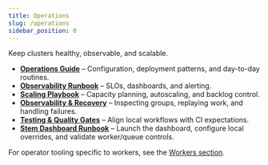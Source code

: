 ```yaml
---
title: Operations
slug: /operations
sidebar_position: 0
---
```


Keep clusters healthy, observable, and scalable.

- **[Operations Guide](./operations-guide.md)** – Configuration, deployment patterns, and day-to-day routines.
- **[Observability Runbook](./observability-runbook.md)** – SLOs, dashboards, and alerting.
- **[Scaling Playbook](./scaling-playbook.md)** – Capacity planning, autoscaling, and backlog control.
- **[Observability & Recovery](./recovery-guide.md)** – Inspecting groups, replaying work, and handling failures.
- **[Testing & Quality Gates](./testing-guide.md)** – Align local workflows with CI expectations.
- **[Stem Dashboard Runbook](./stem-dashboard.md)** – Launch the dashboard, configure local overrides, and validate worker/queue controls.

For operator tooling specific to workers, see the [Workers section](../workers/index.md).
